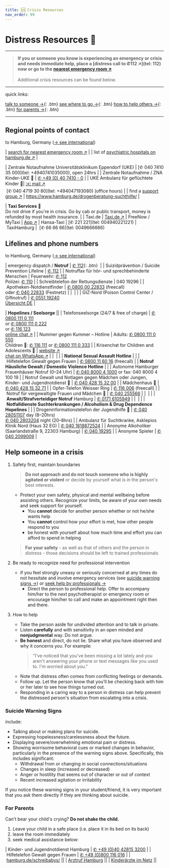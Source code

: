 ```yaml
---
title: 🆘 Crisis Resources
nav_order: 99
---
```


# Distress Resources 🚨
---

> **If you or someone you know is experiencing an emergency or crisis and needs immediate help, place a [distress call to ✆112 ↗](tel: 112) now or go to the [nearest emergency room ↗](//maps.apple.com/?q=Notaufnahme)** <br><br>
> Additional crisis resources can be found below.

---
quick links:

[talk to someone →](#lifelines-and-phone-numbers){: .btn} 
[see where to go →](#regional-points-of-contact){: .btn} 
[how to help others →](#help-someone-in-a-crisis){: .btn} 
[for parents →](#children-){: .btn}

---
## Regional points of contact
to Hamburg, Germany ([→ see international](/sos/international))


| [search for nearest emergency room ↗](//maps.apple.com/?q=Notaufnahme) |
| list of [psychiatric hospitals on hamburg.de ↗](//www.hamburg.de/krankenhausverzeichnis/2833438/psychiatrie/) |

| Zentrale Notaufnahme Universitätsklinikum Eppendorf (UKE) | [✆ 040 7410 35 000](tel: +4940741035000), open 24hrs |
| Zentrale Notaufnahme / ZNA Kinder-UKE 🧸 | [✆ +49 (0) 40 7410 - 0](tel:+494074100) |
| UKE Ambulanz für geflüchtete Kinder 🧸| [✉️ mail ↗](mailto:fluechtlingsambulanz@uke.de) <br> [✆ 040 4719 30 80](tel: +494047193080) (office hours) |
| find a [support group ↗](https://www.kiss-hh.de) | https://www.hamburg.de/drogenberatung-suchthilfe/ |

| **Taxi Services** 🚕 <br>Do not drive if you're in crisis. Go by cab or public transport, money is refunded by most health insurance. |
| Taxi.de | [Taxi.de ↗](//www.taxi.de/bestellen/hamburg/)
| FreeNow / MyTaxi | [App ↗](//free-now.com/de/)
| Hansa-Taxi | [✆ 221 221](tel: 004940221221)
| TaxiHamburg |  [✆ 66 66 66](tel: 0049666666) 

## Lifelines and phone numbers
to Hamburg, Germany ([→ see international](/sos/international))

| emergency dispatch / **Notruf**  | [✆ 112](tel:112){: .btn}  |
| Suizidprävention / Suicide Prevention Lifeline | [✆ 112](tel:112) |
| Notruffax für hör- und sprechbehinderte Menschen | Feuerwehr: [✆ 112](tel:112) <br>Polizei: [✆ 110](tel:110) |
| Schreibtelefon der Rettungsdienste | 040 19296 |
| Apotheken-Notdienstfinder | [✆ 0800 00 22833](tel:498000022833) (freecall) <br>oder [✆ 040 22833](tel:494022833) (Festnetz) |
|  |  |
| GIZ-Nord (Poison Control Center / Giftnotruf) | [✆ 0551 19240](tel:055119240)<br> [Übersicht DE](https://www.bvl.bund.de/DE/Arbeitsbereiche/01_Lebensmittel/03_Verbraucher/09_InfektionenIntoxikationen/02_Giftnotrufzentralen/lm_LMVergiftung_giftnotrufzentralen_node.html) |

| **Hopelines / Seelsorge** ||
| Telefonseelsorge (24/7 & free of charge) | [✆ 0800 111 0 111](tel:08001110111) <br>or [✆ 0800 111 0 222](tel:08001110222) <br>or [✆ 116 123](tel:116123) <br>[online chat ↗](//online.telefonseelsorge.de/) |
| Nummer gegen Kummer – Hotline | Adults: [✆ 0800 111 0 550](tel:08001110550) <br>Children 🧸: [✆ 116 111](tel:116111) or [✆ 0800 111 0 333](tel:08001110333) |
| Krisenchat for Children and Adolescents 🧸 | [website ↗](https://krisenchat.de) <br>[chat on WhatsApp ↗](https://wa.me/4915735998143) |
|  |  |
| **National Sexual Assault Hotline** | |
| Hilfetelefon Gewalt gegen Frauen | [✆ 0800 11 60 16](tel:0800116016) (freecall) |
| **Notruf Häusliche Gewalt / Domestic Violence Hotline** | |
| Autonome Hamburger Frauenhäuser Notruf  (0–24 Uhr) | [✆ 040 8000 4 1000](tel:4940800041000) or fax: 040 8000 4 100 19 |
| Notruf Gewalt und Notlagen gegen Mädchen oder Jungen, Kinder- und Jugendnotdienst 🧸 | [✆ 040 428 15 32 00](tel:4940428153200) |
| Mädchenhaus 🧸 | [✆ 040 428 15 32 71](tel:4940428153271) |
| Opfer-Telefon Weisser Ring | [✆ 116 006](tel:116006) (freecall) |
| Notruf für vergewaltigte Frauen und Mädchen 🧸 | [✆ 040 255566](tel:040255566) |
|  |  |
| **Anwalt/Strafverteidiger Notruf** Hamburg | [✆ 0171 6105949](tel:491716105949) |
|  |  |
| **Notfalldienste Suchterkrankungen / Alcoholism & Drug Dependence Hopelines** | |
| Drogeninformationstelefon der Jugendhilfe 🧸 | [✆ 040 28051107](tel:04028051107) day (8–20hrs) <br> [✆ 040 2803204](tel:49402803204) night (20–8hrs) |
| Ambulanz für Suchtkranke, Asklepios Klinik Nord (Haus 32 EG) | [✆ 040 1818872524](tel:0401818872524) |
| Anonyme Alkoholiker (Saarlandstraße 9, 22303 Hamburg) | [✆ 040 19295](tel:494019295) |
| Anonyme Spieler | [✆ 040 2099009](tel:49402099009) |


## Help someone in a crisis
1. Safety first, maintain boundaries
	> **Do not approach and do not touch someone who is highly agitated or violent** or decide by yourself what is in the person's best interests.
	- Protect your own safety, physical and mental wellbeing before assisting others. Recognize your limits, be aware of your own needs and seek support for yourself.
		-  You **cannot** decide for another person whether or not he/she wants help
		- You **cannot** control how your effort is met, how other people respond to you
		- be honest with yourself about how much time and effort you can afford to spend in helping
	
	> **For your safety** - as well as that of others and the person in distress - those decisions should be left to trained professionals

2. Be ready to recognize need for professional intervention
	- if you feel strongly uneasy or seriously concerned at any times do not hessitate and involve emergency services (see [suicide warning signs →](#suicide-warning-signs)) or [seek help by professionals →](#lifelines-and-phone-numbers)
		- Direct the person to professional help. Offer to accompany him/her to the next psychotherapist or emergency room or encourage him/her to call and make an appointment right then and there.

3. How to help
	- Take the person aside for undivided attention and to talk in private.
	- Listen **carefully** and with sensitivity in an open minded and **nonjudgmental** way. Do not argue.
	- **Be honest** and direct, do not lie. Share what you have observed and why it concerns you. For example:
		> "I've noticed that you've been missing a lot lately and you aren't answering your phone or text messages like you used to. I'm worried about you."
	- Note that distress often comes from conflicting feelings or demands.
	- Follow up. Let the person know that you'll be checking back with him or her later to see how things turned out.
	- Responding in a caring way to a person in distress can help prevent the distressed person's situation from escalating into a crisis.

### Suicide Warning Signs
include:
- Talking about or making plans for suicide.
- Expressing hopelessness/carelessness about the future.
- Displaying severe/overwhelming emotional pain or distress.
- Showing worrisome behavioral cues or marked changes in behavior, particularly in the presence of the warning signs above. Specifically, this includes significant:
	- Withdrawal from or changing in social connections/situations
	- Changes in sleep (increased or decreased)
	- Anger or hostility that seems out of character or out of context
	- Recent increased agitation or irritability

If you notice these warning signs in your student/friend, it is very important that you ask them directly if they are thinking about suicide.

### For Parents
Can't bear your child's crying? **Do not shake the child.**

1. Leave your child in a safe place (i.e. place it in its bed on its back)
2. leave the room immediately
3. seek medical assistance below:

| Kinder- und Jugendnotdienst Hamburg | [✆ +49 (0)40 42815 3200](tel:+4940428153200) |
| Hilfetelefon Gewalt gegen Frauen | [✆ +49 (0)800 116 016](tel:+49800116016) |
| [hamburg.de/schreibabys/](//www.hamburg.de/schreibabys/) ||
| [Arztruf Hamburg](https://arztruf-hamburg.de/arztrufhamburg) ||
| [Kinderärzte im Netz](https://www.kinderaerzte-im-netz.de/nc/adressen/notdienste/?tx_mksnotdienst_pi1[sword]=Hamburg) ||